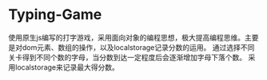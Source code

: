 # Typing-Game
使用原生js编写的打字游戏，采用面向对象的编程思想，极大提高编程思维。主要是对dom元素、数组的操作，以及localstorage记录分数的运用。
通过选择不同关卡得到不同个数的字母，当分数到达一定程度后会逐渐增加字母下落个数。
采用localstorage来记录最大得分数。
